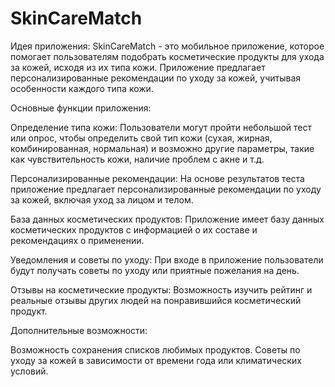 # SkinCareMatch

Идея приложения: SkinCareMatch - это мобильное приложение, которое помогает пользователям подобрать косметические продукты для ухода за кожей, исходя из их типа кожи. Приложение предлагает персонализированные рекомендации по уходу за кожей, учитывая особенности каждого типа кожи.

Основные функции приложения:

Определение типа кожи: Пользователи могут пройти небольшой тест или опрос, чтобы определить свой тип кожи (сухая, жирная, комбинированная, нормальная) и возможно другие параметры, такие как чувствительность кожи, наличие проблем с акне и т.д.

Персонализированные рекомендации: На основе результатов теста приложение предлагает персонализированные рекомендации по уходу за кожей, включая уход за лицом и телом.

База данных косметических продуктов: Приложение имеет базу данных косметических продуктов с информацией о их составе и рекомендациях о применении.

Уведомления и советы по уходу: При входе в приложение пользователи будут получать советы по уходу или приятные пожелания на день.

Отзывы на косметические продукты: Возможность изучить рейтинг и реальные отзывы других людей на понравившийся косметический продукт.

Дополнительные возможности:

Возможность сохранения списков любимых продуктов.
Советы по уходу за кожей в зависимости от времени года или климатических условий.
